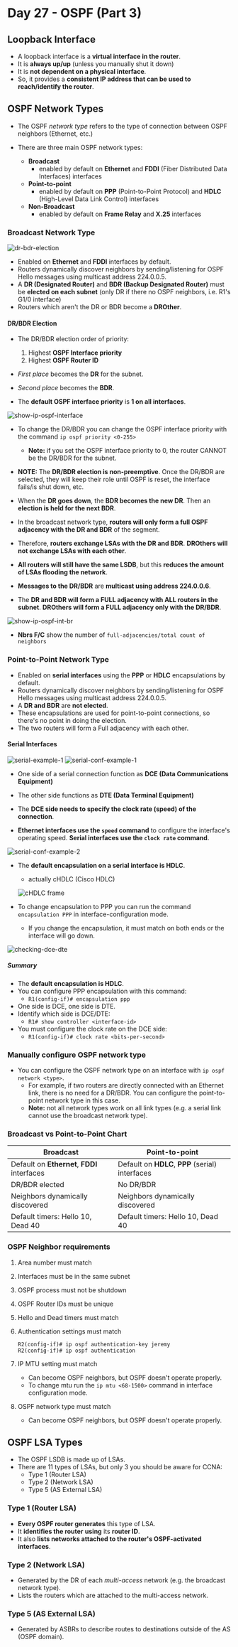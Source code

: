 # Day 27 - OSPF (Part 3)

## Loopback Interface

-   A loopback interface is a **virtual interface in the router**.
-   It is **always up/up** (unless you manually shut it down)
-   It is **not dependent on a physical interface**.
-   So, it provides a **consistent IP address that can be used to reach/identify the router**.

## OSPF Network Types

-   The OSPF _network type_ refers to the type of connection between OSPF neighbors (Ethernet, etc.)

-   There are three main OSPF network types:
    -   **Broadcast**
        -   enabled by default on **Ethernet** and **FDDI** (Fiber Distributed Data Interfaces) interfaces
    -   **Point-to-point**
        -   enabled by default on **PPP** (Point-to-Point Protocol) and **HDLC** (High-Level Data Link Control) interfaces
    -   **Non-Broadcast**
        -   enabled by default on **Frame Relay** and **X.25** interfaces

### Broadcast Network Type

![dr-bdr-election](assets/day28/dr-bdr-election.png)

-   Enabled on **Ethernet** and **FDDI** interfaces by default.
-   Routers dynamically discover neighbors by sending/listening for OSPF Hello messages using multicast address 224.0.0.5.
-   A **DR (Designated Router)** and **BDR (Backup Designated Router)** must be **elected on each subnet** (only DR if there no OSPF neighbors, i.e. R1's G1/0 interface)
-   Routers which aren't the DR or BDR become a **DROther**.

#### DR/BDR Election

-   The DR/BDR election order of priority:

    1. Highest **OSPF Interface priority**
    2. Highest **OSPF Router ID**

-   _First place_ becomes the **DR** for the subnet.
-   _Second place_ becomes the **BDR**.

-   The **default OSPF interface priority** is **1 on all interfaces**.

![show-ip-ospf-interface](assets/day28/show-ip-ospf-int.png)

-   To change the DR/BDR you can change the OSPF interface priority with the command `ip ospf priority <0-255>`

    -   **Note:** if you set the OSPF interface priority to 0, the router CANNOT be the DR/BDR for the subnet.

-   **NOTE:** The **DR/BDR election is non-preemptive**. Once the DR/BDR are selected, they will keep their role until OSPF is reset, the interface fails/is shut down, etc.

-   When the **DR goes down**, the **BDR becomes the new DR**. Then an **election is held for the next BDR**.

-   In the broadcast network type, **routers will only form a full OSPF adjacency with the DR and BDR** of the segment.
-   Therefore, **routers exchange LSAs with the DR and BDR**. **DROthers will not exchange LSAs with each other**.
-   **All routers will still have the same LSDB**, but this **reduces the amount of LSAs flooding the network**.

-   **Messages to the DR/BDR** are **multicast using address 224.0.0.6**.

-   The **DR and BDR will form a FULL adjacency with ALL routers in the subnet**. **DROthers will form a FULL adjacency only with the DR/BDR**.

![show-ip-ospf-int-br](assets/day28/show-ip-ospf-int-br.png)

-   **Nbrs F/C** show the number of `full-adjacencies/total count of neighbors`

### Point-to-Point Network Type

-   Enabled on **serial interfaces** using the **PPP** or **HDLC** encapsulations by default.
-   Routers dynamically discover neighbors by sending/listening for OSPF Hello messages using multicast address 224.0.0.5.
-   A **DR and BDR** are **not elected**.
-   These encapsulations are used for point-to-point connections, so there's no point in doing the election.
-   The two routers will form a Full adjacency with each other.

#### Serial Interfaces

![serial-example-1](assets/day28/serial-example-1.png)
![serial-conf-example-1](assets/day28/serial-conf-example-1.png)

-   One side of a serial connection function as **DCE (Data Communications Equipment)**
-   The other side functions as **DTE (Data Terminal Equipment)**
-   The **DCE side needs to specify the clock rate (speed) of the connection**.

-   **Ethernet interfaces use the `speed` command** to configure the interface's operating speed. **Serial interfaces use the `clock rate` command**.

![serial-conf-example-2](assets/day28/serial-conf-example-2.png)

-   The **default encapsulation on a serial interface is HDLC**.

    -   actually cHDLC (Cisco HDLC)

    ![cHDLC frame](assets/day28/cHDLC-frame.png)

-   To change encapsulation to PPP you can run the command `encapsulation PPP` in interface-configuration mode.
    -   If you change the encapsulation, it must match on both ends or the interface will go down.

![checking-dce-dte](assets/day28/checking-dce-dte.png)

##### Summary

-   The **default encapsulation is HDLC**.
-   You can configure PPP encapsulation with this command:
    -   `R1(config-if)# encapsulation ppp`
-   One side is DCE, one side is DTE.
-   Identify which side is DCE/DTE:
    -   `R1# show controller <interface-id>`
-   You must configure the clock rate on the DCE side:
    -   `R1(config-if)# clock rate <bits-per-second>`

### Manually configure OSPF network type

-   You can configure the OSPF network type on an interface with `ip ospf network <type>`.
    -   For example, if two routers are directly connected with an Ethernet link, there is no need for a DR/BDR. You can configure the point-to-point network type in this case.
    -   **Note:** not all network types work on all link types (e.g. a serial link cannot use the broadcast network type).

### Broadcast vs Point-to-Point Chart

| Broadcast                                    | Point-to-point                                   |
| -------------------------------------------- | ------------------------------------------------ |
| Default on **Ethernet**, **FDDI** interfaces | Default on **HDLC**, **PPP** (serial) interfaces |
| DR/BDR elected                               | No DR/BDR                                        |
| Neighbors dynamically discovered             | Neighbors dynamically discovered                 |
| Default timers: Hello 10, Dead 40            | Default timers: Hello 10, Dead 40                |


### OSPF Neighbor requirements

1) Area number must match

2) Interfaces must be in the same subnet

3) OSPF process must not be shutdown

4) OSPF Router IDs must be unique

5) Hello and Dead timers must match

6) Authentication settings must match

    ```
    R2(config-if)# ip ospf authentication-key jeremy
    R2(config-if)# ip ospf authentication
    ```

7) IP MTU setting must match
    - Can become OSPF neighbors, but OSPF doesn't operate properly.
    - To change mtu run the `ip mtu <68-1500>` command in interface configuration mode.

8) OSPF network type must match
    - Can become OSPF neighbors, but OSPF doesn't operate properly.


## OSPF LSA Types

- The OSPF LSDB is made up of LSAs.
- There are 11 types of LSAs, but only 3 you should be aware for CCNA:
    - Type 1 (Router LSA)
    - Type 2 (Network LSA)
    - Type 5 (AS External LSA)

### Type 1 (Router LSA)
- **Every OSPF router generates** this type of LSA.
- It **identifies the router** **using** its **router ID**.
- It also **lists networks attached to the router's OSPF-activated interfaces**.


### Type 2 (Network LSA)
- Generated by the DR of each *multi-access* network (e.g. the broadcast network type).
- Lists the routers which are attached to the multi-access network.


### Type 5 (AS External LSA)
- Generated by ASBRs to describe routes to destinations outside of the AS (OSPF domain).